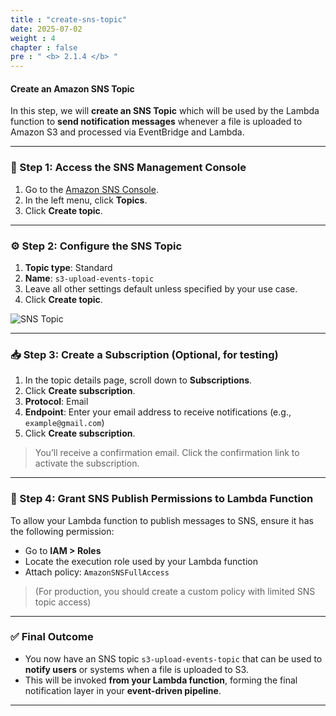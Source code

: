 ```yaml
---
title : "create-sns-topic"
date: 2025-07-02
weight : 4
chapter : false
pre : " <b> 2.1.4 </b> "
---
```


#### Create an Amazon SNS Topic

In this step, we will **create an SNS Topic** which will be used by the Lambda function to **send notification messages** whenever a file is uploaded to Amazon S3 and processed via EventBridge and Lambda.

---

### 📝 Step 1: Access the SNS Management Console

1. Go to the [Amazon SNS Console](https://console.aws.amazon.com/sns/v3/home).
2. In the left menu, click **Topics**.
3. Click **Create topic**.

---

### ⚙️ Step 2: Configure the SNS Topic

1. **Topic type**: Standard  
2. **Name**: `s3-upload-events-topic`  
3. Leave all other settings default unless specified by your use case.
4. Click **Create topic**.

![SNS Topic](/workshop_Pipeline/images/sns1.jpg)

---

### 📥 Step 3: Create a Subscription (Optional, for testing)

1. In the topic details page, scroll down to **Subscriptions**.
2. Click **Create subscription**.
3. **Protocol**: Email  
4. **Endpoint**: Enter your email address to receive notifications (e.g., `example@gmail.com`)
5. Click **Create subscription**.

> You’ll receive a confirmation email. Click the confirmation link to activate the subscription.

---

### 🔄 Step 4: Grant SNS Publish Permissions to Lambda Function

To allow your Lambda function to publish messages to SNS, ensure it has the following permission:

- Go to **IAM > Roles**
- Locate the execution role used by your Lambda function
- Attach policy: `AmazonSNSFullAccess`  
> (For production, you should create a custom policy with limited SNS topic access)

---

### ✅ Final Outcome

- You now have an SNS topic `s3-upload-events-topic` that can be used to **notify users** or systems when a file is uploaded to S3.
- This will be invoked **from your Lambda function**, forming the final notification layer in your **event-driven pipeline**.

---

